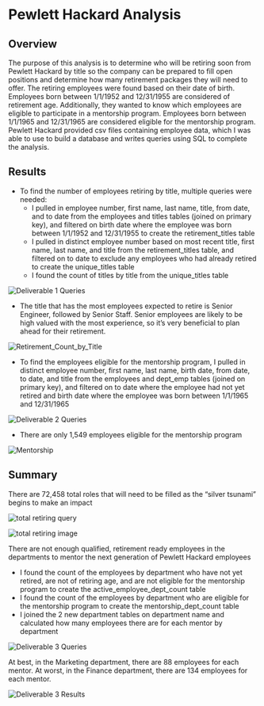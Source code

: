 # Pewlett Hackard Analysis

## Overview

The purpose of this analysis is to determine who will be retiring soon from Pewlett Hackard by title so the company can be prepared to fill open positions and determine how many retirement packages they will need to offer. The retiring employees were found based on their date of birth.  Employees born between 1/1/1952 and 12/31/1955 are considered of retirement age. Additionally, they wanted to know which employees are eligible to participate in a mentorship program. Employees born between 1/1/1965 and 12/31/1965 are considered eligible for the mentorship program. Pewlett Hackard provided csv files containing employee data, which I was able to use to build a database and writes queries using SQL to complete the analysis.

## Results

* To find the number of employees retiring by title, multiple queries were needed:
  * I pulled in employee number, first name, last name, title, from date, and to date from the employees and titles tables (joined on primary key), and filtered on birth date where the employee was born between 1/1/1952 and 12/31/1955 to create the retirement_titles table
  * I pulled in distinct employee number based on most recent title, first name, last name, and title from the retirement_titles table, and filtered on to date to exclude any employees who had already retired to create the unique_titles table
  * I found the count of titles by title from the unique_titles table

![Deliverable 1 Queries](https://user-images.githubusercontent.com/115508658/205504443-2d88bb75-4ae7-4ac5-b6b0-06d7ec11ea83.png)

* The title that has the most employees expected to retire is Senior Engineer, followed by Senior Staff. Senior employees are likely to be high valued with the most experience, so it’s very beneficial to plan ahead for their retirement.

![Retirement_Count_by_Title](https://user-images.githubusercontent.com/115508658/205503761-9d10ca29-0ec9-428f-9c77-5dfbfc09860e.png)

* To find the employees eligible for the mentorship program, I pulled in distinct employee number, first name, last name, birth date, from date, to date, and title from the employees and dept_emp tables (joined on primary key), and filtered on to date where the employee had not yet retired and birth date where the employee was born between 1/1/1965 and 12/31/1965

![Deliverable 2 Queries](https://user-images.githubusercontent.com/115508658/205508472-38d271c0-d298-4187-8a59-245409e0c6fb.png)

* There are only 1,549 employees eligible for the mentorship program

![Mentorship](https://user-images.githubusercontent.com/115508658/205505439-98161a70-f261-46bf-8d4b-bc5f8b651a6e.png)

## Summary

There are 72,458 total roles that will need to be filled as the “silver tsunami” begins to make an impact

![total retiring query](https://user-images.githubusercontent.com/115508658/205508934-a23c57a7-b9d7-477d-8280-ca845eca9fc1.png)

![total retiring image](https://user-images.githubusercontent.com/115508658/205508937-649a645f-47e3-412f-923e-901baad775b1.png)

There are not enough qualified, retirement ready employees in the departments to mentor the next generation of Pewlett Hackard employees

* I found the count of the employees by department who have not yet retired, are not of retiring age, and are not eligible for the mentorship program to create the active_employee_dept_count table
* I found the count of the employees by department who are eligible for the mentorship program to create the mentorship_dept_count table
* I joined the 2 new department tables on department name and calculated how many employees there are for each mentor by department

![Deliverable 3 Queries](https://user-images.githubusercontent.com/115508658/205511591-64232df6-b0fd-4fe2-916b-810427ad86e3.png)

At best, in the Marketing department, there are 88 employees for each mentor.  At worst, in the Finance department, there are 134 employees for each mentor.

![Deliverable 3 Results](https://user-images.githubusercontent.com/115508658/205511692-f4337560-8e93-4935-95ef-80709cc8b1a2.png)




